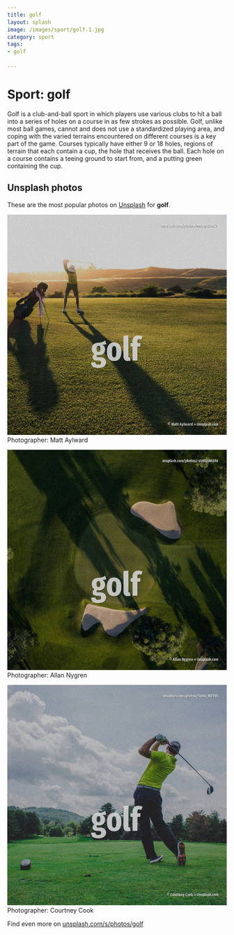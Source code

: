 ```yaml
---
title: golf
layout: splash
image: /images/sport/golf.1.jpg
category: sport
tags:
- golf

---
```

# Sport: golf

Golf is a club-and-ball sport in which players use various clubs to hit a ball into a series of  holes on a course in as few strokes as possible.  Golf, unlike most ball games, cannot and does not use a standardized playing area, and coping with  the varied terrains encountered on different courses is a key part of the game. Courses typically have either 9 or 18 holes, regions of terrain that each contain a cup, the hole  that receives the ball. Each hole on a course contains a teeing ground to start from, and a putting green containing the  cup. 

 
## Unsplash photos
These are the most popular photos on [Unsplash](https://unsplash.com) for **golf**.
 
![golf](/images/sport/golf.1.jpg)
Photographer:  Matt Aylward
 
![golf](/images/sport/golf.2.jpg)
Photographer:  Allan Nygren
 
![golf](/images/sport/golf.3.jpg)
Photographer:  Courtney Cook
 
Find even more on [unsplash.com/s/photos/golf](https://unsplash.com/s/photos/golf)
 
